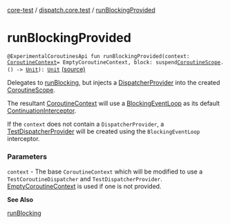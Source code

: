 [core-test](../index.md) / [dispatch.core.test](index.md) / [runBlockingProvided](./run-blocking-provided.md)

# runBlockingProvided

`@ExperimentalCoroutinesApi fun runBlockingProvided(context: `[`CoroutineContext`](https://kotlinlang.org/api/latest/jvm/stdlib/kotlin.coroutines/-coroutine-context/index.html)` = EmptyCoroutineContext, block: suspend `[`CoroutineScope`](https://kotlin.github.io/kotlinx.coroutines/kotlinx-coroutines-core/kotlinx.coroutines/-coroutine-scope/index.html)`.() -> `[`Unit`](https://kotlinlang.org/api/latest/jvm/stdlib/kotlin/-unit/index.html)`): `[`Unit`](https://kotlinlang.org/api/latest/jvm/stdlib/kotlin/-unit/index.html) [(source)](https://github.com/RBusarow/Dispatch/tree/master/core-test/src/main/java/dispatch/core/test/Builders.kt#L39)

Delegates to [runBlocking](https://kotlin.github.io/kotlinx.coroutines/kotlinx-coroutines-core/kotlinx.coroutines/run-blocking.html), but injects a [DispatcherProvider](#) into the created [CoroutineScope](https://kotlin.github.io/kotlinx.coroutines/kotlinx-coroutines-core/kotlinx.coroutines/-coroutine-scope/index.html).

The resultant [CoroutineContext](https://kotlinlang.org/api/latest/jvm/stdlib/kotlin.coroutines/-coroutine-context/index.html) will use a [BlockingEventLoop](https://kotlin.github.io/kotlinx.coroutines/kotlinx-coroutines-core/kotlinx.coroutines/-blocking-event-loop/index.html)
as its default [ContinuationInterceptor](https://kotlinlang.org/api/latest/jvm/stdlib/kotlin.coroutines/-continuation-interceptor/index.html).

If the `context` does not contain a `DispatcherProvider`,
a [TestDispatcherProvider](-test-dispatcher-provider/index.md) will be created using the `BlockingEventLoop` interceptor.

### Parameters

`context` - The base `CoroutineContext` which will be modified
to use a `TestCoroutineDispatcher` and `TestDispatcherProvider`.
[EmptyCoroutineContext](https://kotlinlang.org/api/latest/jvm/stdlib/kotlin.coroutines/-empty-coroutine-context/index.html) is used if one is not provided.

**See Also**

[runBlocking](https://kotlin.github.io/kotlinx.coroutines/kotlinx-coroutines-core/kotlinx.coroutines/run-blocking.html)

